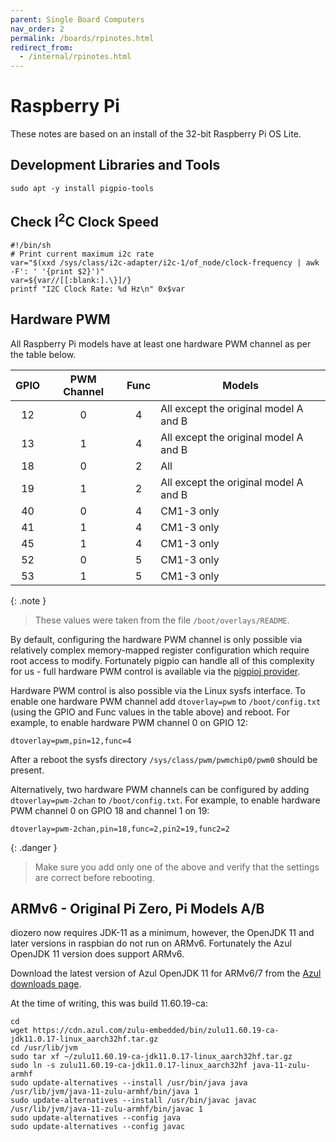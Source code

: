 ```yaml
---
parent: Single Board Computers
nav_order: 2
permalink: /boards/rpinotes.html
redirect_from:
  - /internal/rpinotes.html
---
```

# Raspberry Pi

These notes are based on an install of the 32-bit Raspberry Pi OS Lite.

## Development Libraries and Tools

```shell
sudo apt -y install pigpio-tools
```

## Check I<sup>2</sup>C Clock Speed

```shell
#!/bin/sh
# Print current maximum i2c rate
var="$(xxd /sys/class/i2c-adapter/i2c-1/of_node/clock-frequency | awk -F': ' '{print $2}')"
var=${var//[[:blank:].\}]/}
printf "I2C Clock Rate: %d Hz\n" 0x$var
```

## Hardware PWM

All Raspberry Pi models have at least one hardware PWM channel as per the table below.

| GPIO  | PWM Channel | Func  | Models |
| :---: | :---------: | :---: | ------ |
|  12   |      0      |   4   | All except the original model A and B |
|  13   |      1      |   4   | All except the original model A and B |
|  18   |      0      |   2   | All |
|  19   |      1      |   2   | All except the original model A and B |
|  40   |      0      |   4   | CM1-3 only |
|  41   |      1      |   4   | CM1-3 only |
|  45   |      1      |   4   | CM1-3 only |
|  52   |      0      |   5   | CM1-3 only |
|  53   |      1      |   5   | CM1-3 only |

{: .note }
> These values were taken from the file `/boot/overlays/README`.

By default, configuring the hardware PWM channel is only possible via relatively complex
memory-mapped register configuration which require root access to modify. Fortunately pigpio can
handle all of this complexity for us - full hardware PWM control is available via the
[pigpioj provider](../2_concepts/1_Providers.md#pigpio).

Hardware PWM control is also possible via the Linux sysfs interface. To enable one hardware PWM
channel add `dtoverlay=pwm` to `/boot/config.txt` (using the GPIO and Func values in the table
above) and reboot. For example, to enable hardware PWM channel 0 on GPIO 12:

```
dtoverlay=pwm,pin=12,func=4
```

After a reboot the sysfs directory `/sys/class/pwm/pwmchip0/pwm0` should be present.

Alternatively, two hardware PWM channels can be configured by adding `dtoverlay=pwm-2chan` to
`/boot/config.txt`. For example, to enable hardware PWM channel 0 on GPIO 18 and channel 1 on 19:

```
dtoverlay=pwm-2chan,pin=18,func=2,pin2=19,func2=2
```

{: .danger }
> Make sure you add only one of the above and verify that the settings are correct before rebooting.

## ARMv6 - Original Pi Zero, Pi Models A/B

diozero now requires JDK-11 as a minimum, however, the OpenJDK 11 and later versions in raspbian do not run on ARMv6.
Fortunately the Azul OpenJDK 11 version does support ARMv6.

Download the latest version of Azul OpenJDK 11 for ARMv6/7 from the
[Azul downloads page](https://www.azul.com/downloads/?version=java-11-lts&os=linux&architecture=arm-32-bit-hf&package=jdk#download-openjdk).

At the time of writing, this was build 11.60.19-ca:

```
cd
wget https://cdn.azul.com/zulu-embedded/bin/zulu11.60.19-ca-jdk11.0.17-linux_aarch32hf.tar.gz
cd /usr/lib/jvm
sudo tar xf ~/zulu11.60.19-ca-jdk11.0.17-linux_aarch32hf.tar.gz
sudo ln -s zulu11.60.19-ca-jdk11.0.17-linux_aarch32hf java-11-zulu-armhf
sudo update-alternatives --install /usr/bin/java java /usr/lib/jvm/java-11-zulu-armhf/bin/java 1
sudo update-alternatives --install /usr/bin/javac javac /usr/lib/jvm/java-11-zulu-armhf/bin/javac 1
sudo update-alternatives --config java
sudo update-alternatives --config javac
```

